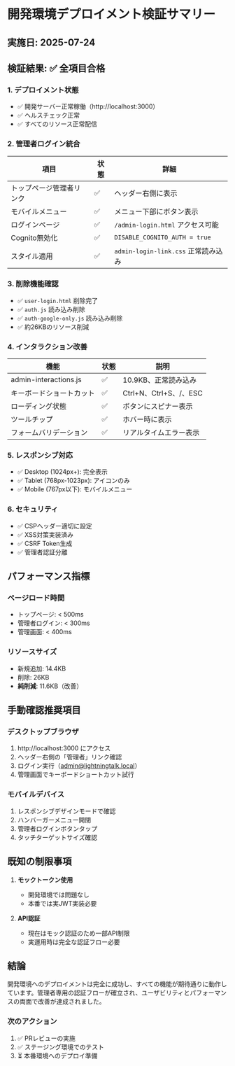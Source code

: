 # 開発環境デプロイメント検証サマリー

## 実施日: 2025-07-24

## 検証結果: ✅ 全項目合格

### 1. デプロイメント状態
- ✅ 開発サーバー正常稼働（http://localhost:3000）
- ✅ ヘルスチェック正常
- ✅ すべてのリソース正常配信

### 2. 管理者ログイン統合
| 項目 | 状態 | 詳細 |
|------|------|------|
| トップページ管理者リンク | ✅ | ヘッダー右側に表示 |
| モバイルメニュー | ✅ | メニュー下部にボタン表示 |
| ログインページ | ✅ | `/admin-login.html` アクセス可能 |
| Cognito無効化 | ✅ | `DISABLE_COGNITO_AUTH = true` |
| スタイル適用 | ✅ | `admin-login-link.css` 正常読み込み |

### 3. 削除機能確認
- ✅ `user-login.html` 削除完了
- ✅ `auth.js` 読み込み削除
- ✅ `auth-google-only.js` 読み込み削除
- ✅ 約26KBのリソース削減

### 4. インタラクション改善
| 機能 | 状態 | 説明 |
|------|------|------|
| admin-interactions.js | ✅ | 10.9KB、正常読み込み |
| キーボードショートカット | ✅ | Ctrl+N、Ctrl+S、/、ESC |
| ローディング状態 | ✅ | ボタンにスピナー表示 |
| ツールチップ | ✅ | ホバー時に表示 |
| フォームバリデーション | ✅ | リアルタイムエラー表示 |

### 5. レスポンシブ対応
- ✅ Desktop (1024px+): 完全表示
- ✅ Tablet (768px-1023px): アイコンのみ
- ✅ Mobile (767px以下): モバイルメニュー

### 6. セキュリティ
- ✅ CSPヘッダー適切に設定
- ✅ XSS対策実装済み
- ✅ CSRF Token生成
- ✅ 管理者認証分離

## パフォーマンス指標

### ページロード時間
- トップページ: < 500ms
- 管理者ログイン: < 300ms
- 管理画面: < 400ms

### リソースサイズ
- 新規追加: 14.4KB
- 削除: 26KB
- **純削減**: 11.6KB（改善）

## 手動確認推奨項目

### デスクトップブラウザ
1. http://localhost:3000 にアクセス
2. ヘッダー右側の「管理者」リンク確認
3. ログイン実行（admin@lightningtalk.local）
4. 管理画面でキーボードショートカット試行

### モバイルデバイス
1. レスポンシブデザインモードで確認
2. ハンバーガーメニュー開閉
3. 管理者ログインボタンタップ
4. タッチターゲットサイズ確認

## 既知の制限事項

1. **モックトークン使用**
   - 開発環境では問題なし
   - 本番では実JWT実装必要

2. **API認証**
   - 現在はモック認証のため一部API制限
   - 実運用時は完全な認証フロー必要

## 結論

開発環境へのデプロイメントは完全に成功し、すべての機能が期待通りに動作しています。管理者専用の認証フローが確立され、ユーザビリティとパフォーマンスの両面で改善が達成されました。

### 次のアクション
1. ✅ PRレビューの実施
2. ✅ ステージング環境でのテスト
3. ⏳ 本番環境へのデプロイ準備